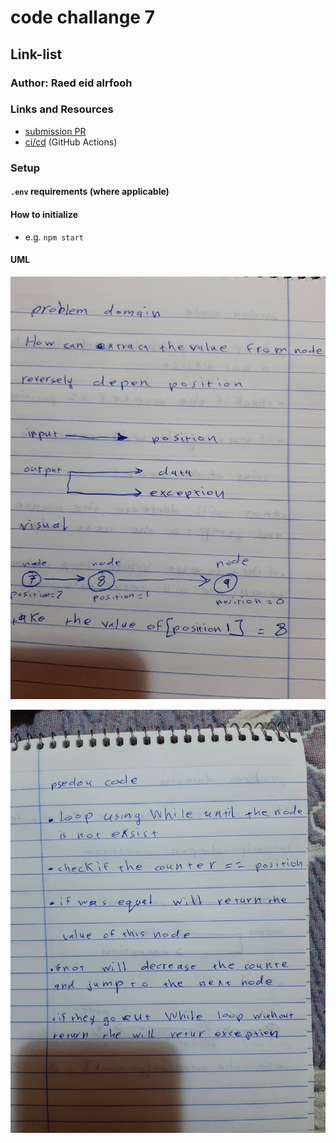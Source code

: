 # code challange 7

## Link-list

### Author: Raed eid alrfooh

### Links and Resources

- [submission PR](https://github.com/raed-401-advanced-javascript/data-structures-and-algorithms/pull/6)
- [ci/cd](https://github.com/raed-401-advanced-javascript/data-structures-and-algorithms/pull/6/checks?check_run_id=412240120) (GitHub Actions)

### Setup

#### `.env` requirements (where applicable)


#### How to initialize

- e.g. `npm start`


#### UML

![white borad](/assets/83569953_203133057493337_7741641833364586496_n.jpg)

![white borad](/assets/83856545_1481793155322631_3335996378357694464_n.jpg)

